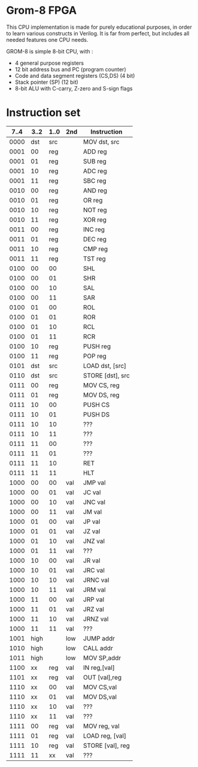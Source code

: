 # Grom-8 FPGA

This CPU implementation is made for purely educational purposes, in order to learn various constructs in Verilog.
It is far from perfect, but includes all needed features one CPU needs.

GROM-8 is simple 8-bit CPU, with :
* 4 general purpose registers
* 12 bit address bus and PC (program counter)
* Code and data segment registers (CS,DS) (4 bit)
* Stack pointer (SP) (12 bit)
* 8-bit ALU with C-carry, Z-zero and S-sign flags


Instruction set
================================

|7..4|3..2|1..0 |2nd   |Instruction  |
|----|----|-----|------|-------------|
|0000|dst |src  |      |MOV dst, src|
|0001|00  |reg  |      |ADD reg    			|
|0001|01  |reg  |      |SUB reg    			|
|0001|10  |reg  |      |ADC reg    			|
|0001|11  |reg  |      |SBC reg    			|
|0010|00  |reg  |      |AND reg    			|
|0010|01  |reg  |      |OR  reg    			|
|0010|10  |reg  |      |NOT reg    			|
|0010|11  |reg  |      |XOR reg    			|
|0011|00  |reg  |      |INC reg    			|
|0011|01  |reg  |      |DEC reg    			|
|0011|10  |reg  |      |CMP reg    			|
|0011|11  |reg  |      |TST reg    			|
|0100|00  |00   |      |SHL|
|0100|00  |01   |      |SHR|
|0100|00  |10   |      |SAL|
|0100|00  |11   |      |SAR|
|0100|01  |00   |      |ROL|
|0100|01  |01   |      |ROR|
|0100|01  |10   |      |RCL              	|
|0100|01  |11   |      |RCR             	|
|0100|10  |reg  |      |PUSH reg|
|0100|11  |reg  |      |POP reg|
|0101|dst |src  |      |LOAD dst, [src]|
|0110|dst |src  |      |STORE [dst], src|
|0111|00  |reg  |      |MOV CS, reg|
|0111|01  |reg  |      |MOV DS, reg|
|0111|10  |00   |      |PUSH CS|
|0111|10  |01   |      |PUSH DS|
|0111|10  |10   |      |???|
|0111|10  |11   |      |???|
|0111|11  |00   |      |???|
|0111|11  |01   |      |???|
|0111|11  |10   |      |RET|
|0111|11  |11   |      |HLT|
|1000|00  |00   |val   |JMP  val 			|
|1000|00  |01   |val   |JC   val 			|
|1000|00  |10   |val   |JNC  val 			|
|1000|00  |11   |val   |JM   val 			|
|1000|01  |00   |val   |JP   val 			|
|1000|01  |01   |val   |JZ   val 			|
|1000|01  |10   |val   |JNZ  val 			|
|1000|01  |11   |val   |???				|
|1000|10  |00   |val   |JR   val 			|
|1000|10  |01   |val   |JRC  val 			|
|1000|10  |10   |val   |JRNC val 			|
|1000|10  |11   |val   |JRM  val 			|
|1000|11  |00   |val   |JRP  val 			|
|1000|11  |01   |val   |JRZ  val 			|
|1000|11  |10   |val   |JRNZ val 			|
|1000|11  |11   |val   |???|
|1001|high|     |low   |JUMP addr|
|1010|high|     |low   |CALL addr|
|1011|high|     |low   |MOV SP,addr|
|1100|xx  |reg  |val   |IN reg,[val]|
|1101|xx  |reg  |val   |OUT [val],reg|
|1110|xx  |00   |val   |MOV CS,val|
|1110|xx  |01   |val   |MOV DS,val|
|1110|xx  |10   |val   |???|
|1110|xx  |11   |val   |???|
|1111|00  |reg  |val   |MOV reg, val|
|1111|01  |reg  |val   |LOAD reg, [val]|
|1111|10  |reg  |val   |STORE [val], reg|
|1111|11  |xx   |val   |???|
